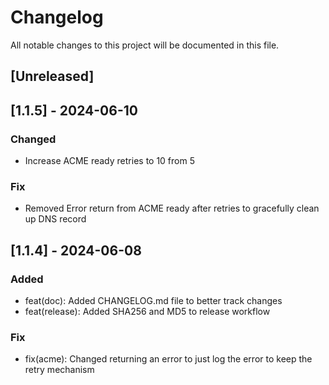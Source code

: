 # Changelog

All notable changes to this project will be documented in this file.

## [Unreleased]

## [1.1.5] - 2024-06-10

### Changed

- Increase ACME ready retries to 10 from 5

### Fix

- Removed Error return from ACME ready after retries to gracefully clean up DNS record

## [1.1.4] - 2024-06-08

### Added

- feat(doc): Added CHANGELOG.md file to better track changes
- feat(release): Added SHA256 and MD5 to release workflow

### Fix

- fix(acme): Changed returning an error to just log the error to keep the retry mechanism
